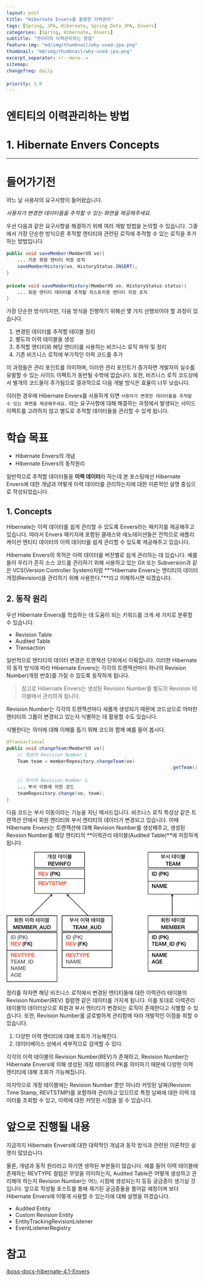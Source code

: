 ```yaml
---
layout: post
title: "Hibernate Envers를 활용한 이력관리"
tags: [Spring, JPA, Hibernate, Spring Data JPA, Envers]
categories: [Spring, Hibernate, Envers]
subtitle: "엔티티의 이력관리하는 방법"
feature-img: "md/img/thumbnail/why-used-jpa.png"
thumbnail: "md/img/thumbnail/why-used-jpa.png"
excerpt_separator: <!--more-->
sitemap:
changefreq: daily

priority: 1.0
---
```


<!--more-->

# 엔티티의 이력관리하는 방법
# 1. Hibernate Envers Concepts

---

# 들어가기전

어느 날 사용자의 요구사항이 들어왔습니다.

_사용자가 변경한 데이터들을 추적할 수 있는 화면을 제공해주세요._

우선 다음과 같은 요구사항을 해결하기 위해 여러 개발 방법을 논의할 수 있습니다. 그중에서 가장 단순한 방식으론 추적할 엔티티와 관련된 로직에 추적할 수 있는 로직을 추가하는 방법입니다.

``` java
public void saveMember(MemberVO vo){
    ... 기존 회원 엔티티 저장 로직
    saveMemberHistory(vo, HistoryStatus.INSERT);
}

private void saveMemberHistory(MemberVO vo, HistoryStatus status){
    ... 회원 엔티티 데이터를 추적할 히스토리용 엔티티 저장 로직
}
```

가장 단순한 방식이지만, 다음 방식을 진행하기 위해선 몇 가지 선행되어야 할 과정이 있습니다.

1. 변경된 데이터를 추적할 테이블 정리
2. 별도의 이력 테이블을 생성
3. 추적할 엔티티와 해당 엔티티를 사용하는 비즈니스 로직 파악 및 정리
4. 기존 비즈니스 로직에 부가적인 이력 코드를 추가

이 과정들은 관리 포인트를 의미하며, 이러한 관리 포인트가 증가하면 개발자의 실수를 유발할 수 있는 사이드 이펙트가 동반될 수밖에 없습니다. 또한, 비즈니스 로직 코드상에서 별개의 코드들이 추가됨으로 결과적으로 다음 개발 방식은 효율이 너무 낮습니다.

이러한 경우에 Hibernate Envers를 사용하게 되면 `사용자가 변경한 데이터들을 추적할 수 있는 화면을 제공해주세요.` 라는 요구사항에 대해 해결하는 과정에서 발생되는 사이드 이펙트를 고려하지 않고 별도로 추적할 데이터들을 관리할 수 있게 됩니다.

# 학습 목표

- Hibernate Envers의 개념
- Hibernate Envers의 동작원리

일반적으로 추적할 데이터들을 **이력 데이터**라 하는데 본 포스팅에선 Hibernate Envers에 대한 개념과 어떻게 이력 데이터를 관리하는지에 대한 이론적인 설명 중심으로 작성되었습니다.

## 1. Concepts

Hibernate는 이력 데이터를 쉽게 관리할 수 있도록 Envers라는 패키지를 제공해주고 있습니다. 따라서 Envers 패키지에 포함된 클래스와 애노테이션들은 전적으로 애플리케이션 엔티티 데이터의 이력 데이터를 쉽게 관리할 수 있도록 제공해주고 있습니다.

Hibernate Envers의 목적은 이력 데이터를 버전별로 쉽게 관리하는 데 있습니다. 예를 들어 우리가 흔히 소스 코드를 관리하기 위해 사용하고 있는 Git 또는 Subversion과 같은 VCS(Version Controller System)처럼 **"Hibernate Envers는 엔티티의 데이터 개정(Revision)을 관리하기 위해 사용한다."**라고 이해하시면 되겠습니다.

## 2. 동작 원리

우선 Hibernate Envers를 학습하는 데 도움이 되는 키워드를 크게 세 가지로 분류할 수 있습니다.

- Revision Table
- Audited Table
- Transaction

일반적으로 엔티티의 데이터 변경은 트랜잭션 단위에서 이뤄집니다. 이러한 Hibernate의 동작 방식에 따라 Hibernate Envers는 각각의 트랜잭션마다 하나의 Revision Number(개정 번호)를 가질 수 있도록 동작하게 됩니다.

> 참고로 Hibernate Envers는 생성된 Revision Number를 별도의 Revision 테이블에서 관리하게 됩니다.

Revision Number는 각각의 트랜잭션마다 새롭게 생성되기 때문에 코드상으로 어떠한 엔티티의 그룹이 변경되고 있는지 식별하는 데 활용할 수도 있습니다.

식별한다는 의미에 대해 이해를 돕기 위해 코드와 함께 예를 들어 봅시다.

``` java
@Transactional
public void changeTeam(MemberVO vo){
	// 회원의 Revision Number 1
	Team team = memberRepository.changeTeam(vo)
															.getTeam();

	// 부서의 Revision Number 1
	... 부서 이동에 의한 코드
	teamRepository.change(vo, team);
}
```

다음 코드는 부서 이동이라는 기능을 지닌 메서드입니다. 비즈니스 로직 특성상 같은 트랜잭션 안에서 회원 엔티티와 부서 엔티티의 데이터가 변경되고 있습니다. 이때 Hibernate Envers는 트랜잭션에 대해 Revision Number를 생성해주고, 생성된 Revsion Number를 해당 엔티티의 **이력관리 테이블(Audited Table)**에 저장하게 됩니다.

![img](/md/img/hibernate/envers/hibernate-envers-tables.png)

정리를 하자면 해당 비즈니스 로직에서 변경된 엔티티들에 대한 이력관리 테이블의 Revision Number(REV) 컬럼엔 같은 데이터를 가지게 됩니다. 이를 토대로 이력관리 테이블의 데이터상으로 회원과 부서 엔티티가 변경되는 로직이 존재한다고 식별할 수 있습니다. 또한, Revision Number를 글로벌하게 관리함에 따라 개발적인 이점을 취할 수 있습니다.

1. 다양한 이력 엔티티에 대해 조회가 가능해진다.
2. 데이터베이스 상에서 세부적으로 검색할 수 있다.

각각의 이력 테이블의 Revision Number(REV)가 존재하고, Revision Number는 Hibernate Envers에 의해 생성된 개정 테이블의 PK를 의미하기 때문에 다양한 이력 엔티티에 대해 조회가 가능해집니다.

마지막으로 개정 테이블에는 Revision Number 뿐만 아니라 커밋된 날짜(Revision Time Stamp, REVTSTMP)를 포함하여 관리하고 있으므로 특정 날짜에 대한 이력 데이터를 조회할 수 있고, 이력에 대한 커밋된 시점을 알 수 있습니다.

# 앞으로 진행될 내용

지금까지 Hibernate Envers에 대한 대략적인 개념과 동작 방식과 관련된 이론적인 설명이 많았습니다.

물론, 개념과 동작 원리라고 하기엔 생략된 부분들이 많습니다. 예를 들어 이력 테이블에 존재하는 REVTYPE 컬럼은 무엇을 의미하는지, Audited Table은 어떻게 생성하고 관리해야 하는지 Revision Number는 어느 시점에 생성되는지 등등 궁금증이 생기실 것입니다. 앞으로 작성될 포스트를 통해 제기된 궁금증들을 풀어갈 예정이며 보다 Hibernate Envers에 어떻게 사용할 수 있는지에 대해 설명을 하겠습니다.

- Audited Entity
- Custom Revision Entity
- EntityTrackingRevisionListener
- EventListenerRegistry

# 참고

[jboss-docs-hibernate-4.1-Envers](https://docs.jboss.org/hibernate/core/4.1/devguide/en-US/html/ch15.html#envers-tracking-modified-entities-queries)
